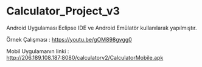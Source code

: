 # Calculator_Project_v3
Android Uygulaması Eclipse IDE ve Android Emülatör kullanılarak yapılmıştır.

Örnek Çalışması : https://youtu.be/gOM898gvgg0

Mobil Uygulamanın linki : http://206.189.108.187:8080/calculatorv2/CalculatorMobile.apk
